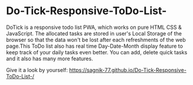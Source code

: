 # Do-Tick-Responsive-ToDo-List-
DoTick is a responsive todo list PWA, which works on pure HTML CSS &amp; JavaScript. The allocated tasks are stored in user's Local Storage of the browser so that the data won't be lost after each refreshments of the web page.This ToDo list also has real time Day-Date-Month display feature to keep track of your daily tasks even better. You can add, delete quick tasks and it also has many more features.

Give it a look by yourself: https://sagnik-77.github.io/Do-Tick-Responsive-ToDo-List-/

